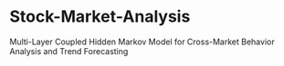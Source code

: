 # Stock-Market-Analysis
Multi-Layer Coupled Hidden Markov Model for Cross-Market Behavior Analysis and Trend Forecasting
